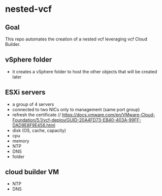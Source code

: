 # nested-vcf

## Goal

This repo automates the creation of a nested vcf leveraging vcf Cloud Builder.

## vSphere folder
- it creates a vSphere folder to host the other objects that will be created later

## ESXi servers
- a group of 4 servers
- connected to two NICs only to management (same port group)
- refresh the certificate // https://docs.vmware.com/en/VMware-Cloud-Foundation/5.1/vcf-deploy/GUID-20A4FD73-EB40-403A-99FF-DAD9E8F9E456.html
- disk (OS, cache, capacity)
- cpu
- memory
- NTP
- DNS
- folder

## cloud builder VM
- NTP
- DNS